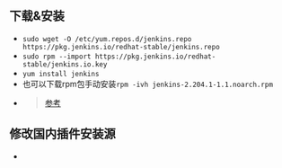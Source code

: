 ## 下载&安装
 - `sudo wget -O /etc/yum.repos.d/jenkins.repo https://pkg.jenkins.io/redhat-stable/jenkins.repo`
 - `sudo rpm --import https://pkg.jenkins.io/redhat-stable/jenkins.io.key`
 - `yum install jenkins`
 - 也可以下载rpm包手动安装`rpm -ivh jenkins-2.204.1-1.1.noarch.rpm`
 - > [参考](https://pkg.jenkins.io/redhat-stable/)
 
##  修改国内插件安装源
 -
